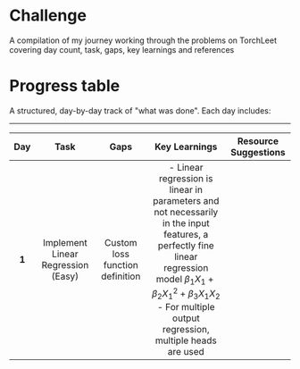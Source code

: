 # Challenge
A compilation of my journey working through the problems on TorchLeet covering day count, task, gaps, key learnings and references

# Progress table

A structured, day-by-day track of "what was done". Each day includes:

---

| **Day** | **Task** | **Gaps** | **Key Learnings** | **Resource Suggestions**|
|:------:|:-----:|:--------:|:-------:|:---:|
| **1**  | Implement Linear Regression (Easy)| Custom loss function definition |- Linear regression is linear in parameters and not necessarily in the input features, a perfectly fine linear regression model $\beta _1 X_1 + \beta _2 {X_1}^2 + \beta_3 X_1 X_2$ <br /> - For multiple output regression, multiple heads are used | |
